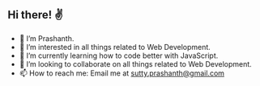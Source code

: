 ## Hi there! ✌

- 👋 I’m Prashanth. 
- 👀 I’m interested in all things related to Web Development.
- 🌱 I’m currently learning how to code better with JavaScript.
- 💞️ I’m looking to collaborate on all things related to Web Development.
- 📫 How to reach me: Email me at sutty.prashanth@gmail.com

<!---
pr4sh4nth/pr4sh4nth is a ✨ special ✨ repository because its `README.md` (this file) appears on your GitHub profile.
You can click the Preview link to take a look at your changes.
--->

